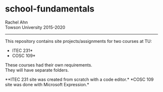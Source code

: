 # school-fundamentals

Rachel Ahn  
Towson University 2015-2020 

----------------------------------------------------

This repository contains site projects/assignments for two courses at TU:
<ul>
  <li>ITEC 231*</li>
  <li>COSC 109*</li>
</ul>

These courses had their own requirements.  
They will have separate folders.  

<p>**ITEC 231 site was created from scratch with a code editor.*  
 *COSC 109 site was done with Microsoft Expression.*</p>
